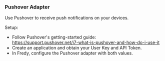 ### Pushover Adapter

Use Pushover to receive push notifications on your devices.

Setup:
- Follow Pushover's getting-started guide: https://support.pushover.net/i7-what-is-pushover-and-how-do-i-use-it
- Create an application and obtain your User Key and API Token.
- In Fredy, configure the Pushover adapter with both values.
